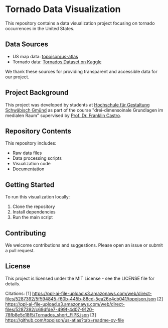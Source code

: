 
# Tornado Data Visualization

This repository contains a data visualization project focusing on tornado occurrences in the United States.

## Data Sources

- US map data: [topojson/us-atlas](https://github.com/topojson/us-atlas)
- Tornado data: [Tornados Dataset on Kaggle](https://www.kaggle.com/datasets/sujaykapadnis/tornados)

We thank these sources for providing transparent and accessible data for our project.

## Project Background

This project was developed by students at [Hochschule für Gestaltung Schwäbisch Gmünd](https://www.hfg-gmuend.de/) as part of the course "drei-dimensoinale Grundlagen im medialen Raum" supervised by [Prof. Dr. Franklin Castro](https://skizata.xyz/).

## Repository Contents

This repository includes:

- Raw data files
- Data processing scripts
- Visualization code
- Documentation

## Getting Started

To run this visualization locally:

1. Clone the repository
2. Install dependencies
3. Run the main script

## Contributing

We welcome contributions and suggestions. Please open an issue or submit a pull request.

## License

This project is licensed under the MIT License - see the LICENSE file for details.

Citations:
[1] https://ppl-ai-file-upload.s3.amazonaws.com/web/direct-files/5287392/5f594845-f60b-445b-88cd-5ea26e4cb041/topojson.json
[2] https://ppl-ai-file-upload.s3.amazonaws.com/web/direct-files/5287392/c69dfde7-499f-4d07-9120-78fb8e5c18f5/Tornados_short_FIPS.json
[3] https://github.com/topojson/us-atlas?tab=readme-ov-file
